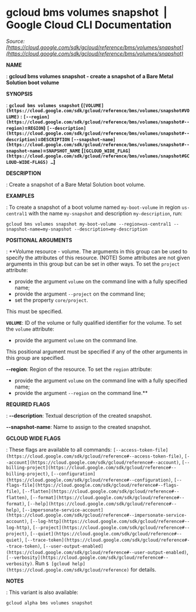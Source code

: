 # gcloud bms volumes snapshot  |  Google Cloud CLI Documentation

*Source: [https://cloud.google.com/sdk/gcloud/reference/bms/volumes/snapshot](https://cloud.google.com/sdk/gcloud/reference/bms/volumes/snapshot)*

**NAME**

: **gcloud bms volumes snapshot - create a snapshot of a Bare Metal Solution boot volume**

**SYNOPSIS**

: **`gcloud bms volumes snapshot` (`[VOLUME](https://cloud.google.com/sdk/gcloud/reference/bms/volumes/snapshot#VOLUME)` : `[--region](https://cloud.google.com/sdk/gcloud/reference/bms/volumes/snapshot#--region)`=`REGION`) `[--description](https://cloud.google.com/sdk/gcloud/reference/bms/volumes/snapshot#--description)`=`DESCRIPTION` `[--snapshot-name](https://cloud.google.com/sdk/gcloud/reference/bms/volumes/snapshot#--snapshot-name)`=`SNAPSHOT_NAME` [`[GCLOUD_WIDE_FLAG](https://cloud.google.com/sdk/gcloud/reference/bms/volumes/snapshot#GCLOUD-WIDE-FLAGS) …`]**

**DESCRIPTION**

: Create a snapshot of a Bare Metal Solution boot volume.

**EXAMPLES**

: To create a snapshot of a boot volume named
``my-boot-volume`` in region
``us-central1`` with the name
``my-snapshot`` and description
``my-description``, run:

```
gcloud bms volumes snapshot my-boot-volume --region=us-central1 --snapshot-name=my-snapshot --description=my-description
```

**POSITIONAL ARGUMENTS**

: **Volume resource - volume. The arguments in this group can be used to specify the
attributes of this resource. (NOTE) Some attributes are not given arguments in
this group but can be set in other ways.
To set the `project` attribute:

- provide the argument `volume` on the command line with a fully
specified name;
- provide the argument `--project` on the command line;
- set the property `core/project`.

This must be specified.

**`VOLUME`**:
ID of the volume or fully qualified identifier for the volume.
To set the `volume` attribute:

- provide the argument `volume` on the command line.

This positional argument must be specified if any of the other arguments in this
group are specified.

**--region**:
Region of the resource.
To set the `region` attribute:

- provide the argument `volume` on the command line with a fully
specified name;
- provide the argument `--region` on the command line.**

**REQUIRED FLAGS**

: **--description**:
Textual description of the created snapshot.

**--snapshot-name**:
Name to assign to the created snapshot.

**GCLOUD WIDE FLAGS**

: These flags are available to all commands: `[--access-token-file](https://cloud.google.com/sdk/gcloud/reference#--access-token-file)`,
`[--account](https://cloud.google.com/sdk/gcloud/reference#--account)`, `[--billing-project](https://cloud.google.com/sdk/gcloud/reference#--billing-project)`,
`[--configuration](https://cloud.google.com/sdk/gcloud/reference#--configuration)`,
`[--flags-file](https://cloud.google.com/sdk/gcloud/reference#--flags-file)`,
`[--flatten](https://cloud.google.com/sdk/gcloud/reference#--flatten)`, `[--format](https://cloud.google.com/sdk/gcloud/reference#--format)`, `[--help](https://cloud.google.com/sdk/gcloud/reference#--help)`, `[--impersonate-service-account](https://cloud.google.com/sdk/gcloud/reference#--impersonate-service-account)`,
`[--log-http](https://cloud.google.com/sdk/gcloud/reference#--log-http)`,
`[--project](https://cloud.google.com/sdk/gcloud/reference#--project)`, `[--quiet](https://cloud.google.com/sdk/gcloud/reference#--quiet)`, `[--trace-token](https://cloud.google.com/sdk/gcloud/reference#--trace-token)`, `[--user-output-enabled](https://cloud.google.com/sdk/gcloud/reference#--user-output-enabled)`,
`[--verbosity](https://cloud.google.com/sdk/gcloud/reference#--verbosity)`.
Run `$ [gcloud help](https://cloud.google.com/sdk/gcloud/reference)` for details.

**NOTES**

: This variant is also available:

```
gcloud alpha bms volumes snapshot
```